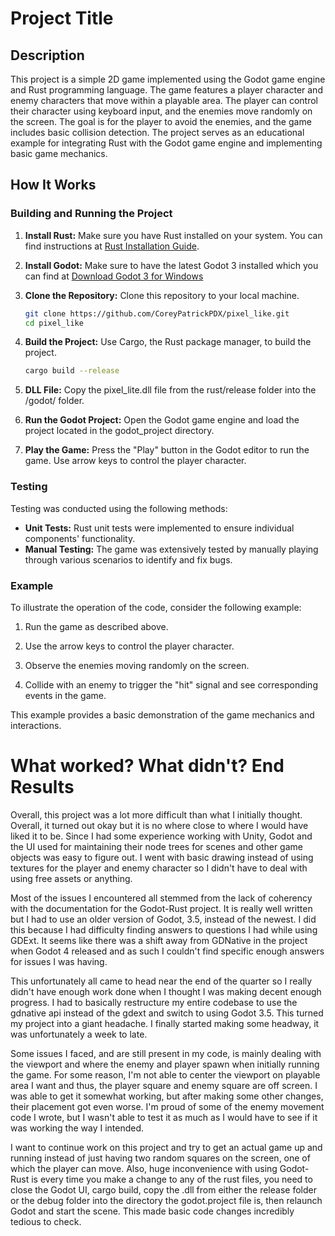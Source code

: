# Project Title

## Description

This project is a simple 2D game implemented using the Godot game engine and Rust programming language. The game features a player character and enemy characters that move within a playable area. The player can control their character using keyboard input, and the enemies move randomly on the screen. The goal is for the player to avoid the enemies, and the game includes basic collision detection. The project serves as an educational example for integrating Rust with the Godot game engine and implementing basic game mechanics.

## How It Works

### Building and Running the Project

1. **Install Rust:** Make sure you have Rust installed on your system. You can find instructions at [Rust Installation Guide](https://www.rust-lang.org/learn/get-started).

2. **Install Godot:** Make sure to have the latest Godot 3 installed which you can find at [Download Godot 3 for Windows](https://godotengine.org/download/3.x/windows/)

3. **Clone the Repository:** Clone this repository to your local machine.

   ```bash
   git clone https://github.com/CoreyPatrickPDX/pixel_like.git
   cd pixel_like
   ```
4. **Build the Project:** Use Cargo, the Rust package manager, to build the project.

   ```bash
   cargo build --release
   ```
5. **DLL File:** Copy the pixel_lite.dll file from the rust/release folder into the /godot/ folder.
6. **Run the Godot Project:** Open the Godot game engine and load the project located in the godot_project directory.
7. **Play the Game:** Press the "Play" button in the Godot editor to run the game. Use arrow keys to control the player character.

### Testing
Testing was conducted using the following methods:
- **Unit Tests:** Rust unit tests were implemented to ensure individual components' functionality.
- **Manual Testing:** The game was extensively tested by manually playing through various scenarios to identify and fix bugs.

### Example
To illustrate the operation of the code, consider the following example:

1. Run the game as described above.

2. Use the arrow keys to control the player character.

3. Observe the enemies moving randomly on the screen.

4. Collide with an enemy to trigger the "hit" signal and see corresponding events in the game.

This example provides a basic demonstration of the game mechanics and interactions.

# What worked? What didn't? End Results
Overall, this project was a lot more difficult than what I initially thought. Overall, it turned out okay but it is no where close to where I would have liked it to be. Since I had some experience working with Unity, Godot and the UI used for maintaining their node trees for scenes and other game objects was easy to figure out. I went with basic drawing instead of using textures for the player and enemy character so I didn't have to deal with using free assets or anything.

Most of the issues I encountered all stemmed from the lack of coherency with the documentation for the Godot-Rust project. It is really well written but I had to use an older version of Godot, 3.5, instead of the newest. I did this because I had difficulty finding answers to questions I had while using GDExt. It seems like there was a shift away from GDNative in the project when Godot 4 released and as such I couldn't find specific enough answers for issues I was having.

This unfortunately all came to head near the end of the quarter so I really didn't have enough work done when I thought I was making decent enough progress. I had to basically restructure my entire codebase to use the gdnative api instead of the gdext and switch to using Godot 3.5. This turned my project into a giant headache. I finally started making some headway, it was unfortunately a week to late.

Some issues I faced, and are still present in my code, is mainly dealing with the viewport and where the enemy and player spawn when initially running the game. For some reason, I'm not able to center the viewport on playable area I want and thus, the player square and enemy square are off screen. I was able to get it somewhat working, but after making some other changes, their placement got even worse. I'm proud of some of the enemy movement code I wrote, but I wasn't able to test it as much as I would have to see if it was working the way I intended.

I want to continue work on this project and try to get an actual game up and running instead of just having two random squares on the screen, one of which the player can move. Also, huge inconvenience with using Godot-Rust is every time you make a change to any of the rust files, you need to close the Godot UI, cargo build, copy the .dll from either the release folder or the debug folder into the directory the godot.project file is, then relaunch Godot and start the scene. This made basic code changes incredibly tedious to check.